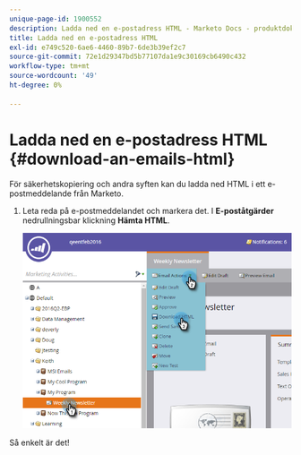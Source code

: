 ```yaml
---
unique-page-id: 1900552
description: Ladda ned en e-postadress HTML - Marketo Docs - produktdokumentation
title: Ladda ned en e-postadress HTML
exl-id: e749c520-6ae6-4460-89b7-6de3b39ef2c7
source-git-commit: 72e1d29347bd5b77107da1e9c30169cb6490c432
workflow-type: tm+mt
source-wordcount: '49'
ht-degree: 0%

---
```


# Ladda ned en e-postadress HTML {#download-an-emails-html}

För säkerhetskopiering och andra syften kan du ladda ned HTML i ett e-postmeddelande från Marketo.

1. Leta reda på e-postmeddelandet och markera det. I **E-poståtgärder** nedrullningsbar klickning **Hämta HTML**.

   ![](assets/one-4.png)

Så enkelt är det!
